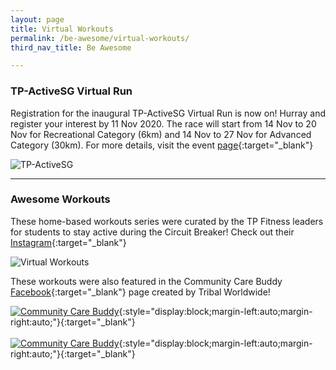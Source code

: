```yaml
---
layout: page
title: Virtual Workouts
permalink: /be-awesome/virtual-workouts/
third_nav_title: Be Awesome

---
```

### TP-ActiveSG Virtual Run
Registration for the inaugural TP-ActiveSG Virtual Run is now on! Hurray and register your interest by 11 Nov 2020. The race will start from 14 Nov to 20 Nov for Recreational Category (6km) and 14 Nov to 27 Nov for Advanced Category (30km). For more details, visit the event [page](https://www.tpstudentsunion.com/learn-more){:target="_blank"}

![TP-ActiveSG]({{site.baseurl}}/images/BeAwesome-TPVirtualRun.jpeg)

---
### Awesome Workouts ###
These home-based workouts series were curated by the TP Fitness leaders for students to stay active during the Circuit Breaker!
Check out their [Instagram](https://www.instagram.com/tpfitnessofficial/){:target="_blank"}

![Virtual Workouts]({{site.baseurl}}/images/BeAwesome-Virtual_Workout.png)

These workouts were also featured in the Community Care Buddy [Facebook](https://www.facebook.com/iamaccb.sg/){:target="_blank"} page created by Tribal Worldwide!

[![Community Care Buddy]({{site.baseurl}}/images/BeAwesome-Virtual_Workout_iamccb2.png)](https://www.facebook.com/iamaccb.sg/videos/647361315911659){:style="display:block;margin-left:auto;margin-right:auto;"}{:target="_blank"}<br>
<br>
[![Community Care Buddy]({{site.baseurl}}/images/BeAwesome-Virtual_Workout_iamccb1.png)](https://www.facebook.com/iamaccb.sg/videos/654879775449245){:style="display:block;margin-left:auto;margin-right:auto;"}{:target="_blank"}

